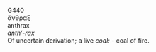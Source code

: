 <body>
  <p>G440<br>  ἄνθραξ  <br> anthrax  <br><i>anth‘-rax </i><br>Of uncertain derivation; a live <i>coal:</i> - coal of fire.<br></p>
 </body>
